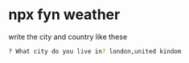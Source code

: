 # npx fyn weather

write the city and country like these

```zsh
? What city do you live in? london,united kindom
```
